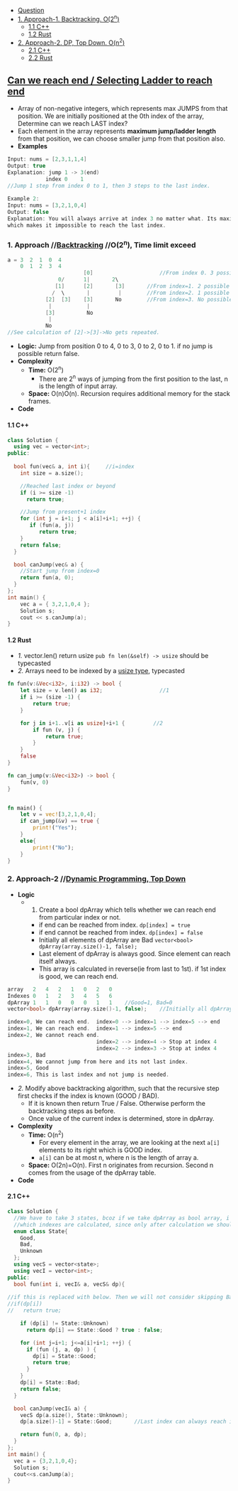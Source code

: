 - [Question](#ques)
- [1. Approach-1. Backtracking. O(2<sup>n</sup>)](#apr1)
  - [1.1 C++](#apr1cpp)
  - [1.2 Rust](#apr1rust)
- [2. Approach-2. DP, Top Down. O(n<sup>2</sup>)](#apr2)
  - [2.1 C++](#apr2cpp)
  - [2.2 Rust](#apr2rust)

<a name=ques></a>
## [Can we reach end / Selecting Ladder to reach end](https://leetcode.com/problems/jump-game/)
- Array of non-negative integers, which represents max JUMPS from that position. We are initially positioned at the 0th index of the array, Determine can we reach LAST index?
- Each element in the array represents **maximum jump/ladder length** from that position, we can choose smaller jump from that position also.
- **Examples**
```c
Input: nums = [2,3,1,1,4]
Output: true
Explanation: jump 1 -> 3(end)  
            index 0    1          
//Jump 1 step from index 0 to 1, then 3 steps to the last index.
  
Example 2:
Input: nums = [3,2,1,0,4]
Output: false
Explanation: You will always arrive at index 3 no matter what. Its maximum jump length is 0, 
which makes it impossible to reach the last index.
```

<a name=apr1></a>
### 1. Approach  //[Backtracking](/DS_Questions/Algorithms)  //O(2<sup>n</sup>), Time limit exceed
```c
a = 3  2  1  0  4
    0  1  2  3  4
                        [0]                     //From index 0. 3 possible jumps.
                0/      1|       2\
               [1]      [2]       [3]       //From index=1. 2 possible jumps. 
              /  \       |         |        //From index=2. 1 possible jump.
            [2]  [3]    [3]       No        //From index=3. No possible jump. Cannot reach end.
             |           |
            [3]          No
             |
            No
//See calculation of [2]->[3]->No gets repeated.            
```
- **Logic:** Jump from position 0 to 4, 0 to 3, 0 to 2, 0 to 1. if no jump is possible return false.
- **Complexity**
  - **Time:** O(2<sup>n</sup>)
    -  There are 2<sup>n</sup> ways of jumping from the first position to the last, n is the length of input array.
  - **Space:** O(n)O(n). Recursion requires additional memory for the stack frames.
- **Code** 
<a name=apr1cpp></a>
#### 1.1 C++
```c++
class Solution {
  using vec = vector<int>;
public:
  
  bool fun(vec& a, int i){     //i=index
    int size = a.size();

    //Reached last index or beyond
    if (i >= size -1)
      return true;

    //Jump from present+1 index
    for (int j = i+1; j < a[i]+i+1; ++j) {
       if (fun(a, j))
          return true;
    }
    return false;
  }

  bool canJump(vec& a) {
    //Start jump from index=0
    return fun(a, 0);
  }
};
int main() {
    vec a = { 3,2,1,0,4 };
    Solution s;
    cout << s.canJump(a);
}
```
<a name=apr1rust></a>
#### 1.2 Rust
  - _1._ vector.len() return usize `pub fn len(&self) -> usize` should be typecasted
  - _2._ Arrays need to be indexed by a [usize type](/Languages/Programming_Languages/Rust/Data_Types), typecasted
```rust
fn fun(v:&Vec<i32>, i:i32) -> bool {
    let size = v.len() as i32;                  //1
    if i >= (size -1) {
        return true;
    }

    for j in i+1..v[i as usize]+i+1 {         //2
        if fun (v, j) {
            return true;
        }
    }
    false
}

fn can_jump(v:&Vec<i32>) -> bool {
    fun(v, 0)
}


fn main() {
    let v = vec![3,2,1,0,4];
    if can_jump(&v) == true {
        print!("Yes");
    }
    else{
        print!("No");
    }
}
```

<a name=apr2></a>
### 2. Approach-2         //[Dynamic Programming, Top Down](/DS_Questions/Algorithms)
- **Logic**
  - 1. Create a bool dpArray which tells whether we can reach end from particular index or not.
    - if end can be reached from index. `dp[index] = true`
    - if end cannot be reached from index. `dp[index] = false`
    - Initially all elements of dpArray are Bad `vector<bool> dpArray(array.size()-1, false);`
    - Last element of dpArray is always good. Since element can reach itself always.
    - This array is calculated in reverse(ie from last to 1st). if 1st index is good, we can reach end.
```c
array	2	4	2	1	0	2	0
Indexes	0	1	2	3	4	5	6
dpArray	1	1	0	0	0	1	1    //Good=1, Bad=0
vector<bool> dpArray(array.size()-1, false);    //Initially all dpArray is bad 

index=0, We can reach end.  index=0 --> index=1 --> index=5 --> end     //Index=0 is good
index=1, We can reach end.  index=1 --> index=5 --> end                 //Index=1 is good
index=2, We cannot reach end.
                            index=2 --> index=4 -> Stop at index 4      //Index=2 is bad
                            index=2 --> index=3 -> Stop at index 4
index=3, Bad
index=4, We cannot jump from here and its not last index.               //Index=4 is bad
index=5, Good
index=6, This is last index and not jump is needed.                     //Index=6 is good
```
  - *2.* Modify above backtracking algorithm, such that the recursive step first checks if the index is known (GOOD / BAD). 
    - If it is known then return True / False. Otherwise perform the backtracking steps as before. 
    - Once value of the current index is determined, store in dpArray.
- **Complexity**
  - **Time:** O(n<sup>2</sup>) 
    - For every element in the array, we are looking at the next `a[i]` elements to its right which is GOOD index. 
    - `a[i]` can be at most n, where n is the length of array a.
  - **Space:** O(2n)=O(n). First n originates from recursion. Second n comes from the usage of the dpArray table.
- **Code**

<a name=apr2cpp></a>
#### 2.1 C++
```c++
class Solution {
  //We have to take 3 states, bcoz if we take dpArray as bool array, i cannot distinguish
  //which indexes are calculated, since only after calculation we should set dp[i]=false
  enum class State{                                 
    Good,
    Bad,
    Unknown
  };
  using vecS = vector<state>;
  using vecI = vector<int>;
public:
  bool fun(int i, vecI& a, vecS& dp){
  
//if this is replaced with below. Then we will not consider skipping Bad indexes.
//if(dp[i])
//   return true;

    if (dp[i] != State::Unknown)
      return dp[i] == State::Good ? true : false;

    for (int j=i+1; j<=a[i]+i+1; ++j) {
      if (fun (j, a, dp) ) {
        dp[i] = State::Good;
        return true;
      }
    }
    dp[i] = State::Bad;
    return false;
  }

  bool canJump(vecI& a) {
    vecS dp(a.size(), State::Unknown);
    dp[a.size()-1] = State::Good;       //Last index can always reach itself

    return fun(0, a, dp);
  }
};
int main() {
  vec a = {3,2,1,0,4};
  Solution s;
  cout<<s.canJump(a);
}
```
